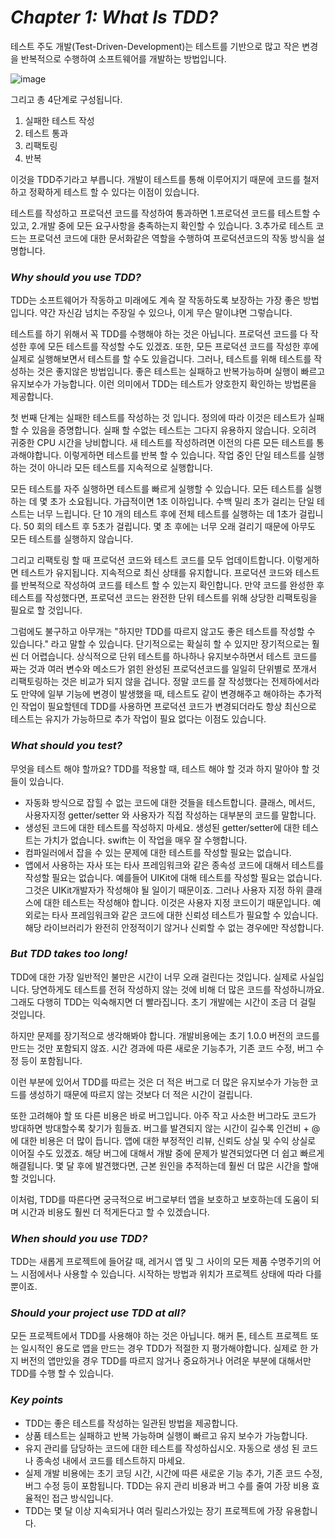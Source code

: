 # _Chapter 1: What Is TDD?_

테스트 주도 개발(Test-Driven-Development)는 테스트를 기반으로 많고 작은 변경을 반복적으로 수행하여 소프트웨어를 개발하는 방법입니다.   
        
![image](https://user-images.githubusercontent.com/60660894/91351063-9c7a1500-e822-11ea-8a4f-ca2a5f96293a.png)
        
그리고 총 4단계로 구성됩니다.   

1. 실패한 테스트 작성
2. 테스트 통과
3. 리팩토링
4. 반복 
        
이것을 TDD주기라고 부릅니다. 개발이 테스트를 통해 이루어지기 때문에 코드를 철저하고 정확하게 테스트 할 수 있다는 이점이 있습니다. 
       
테스트를 작성하고 프로덕션 코드를 작성하여 통과하면 1.프로덕션 코드를 테스트할 수 있고, 2.개발 중에 모든 요구사항을 충족하는지 확인할 수 있습니다. 3.추가로 테스트 코드는 프로덕션 코드에 대한 문서화같은 역할을 수행하여 프로덕션코드의 작동 방식을 설명합니다.

### _Why should you use TDD?_

TDD는 소프트웨어가 작동하고 미래에도 계속 잘 작동하도록 보장하는 가장 좋은 방법입니다. 약간 자신감 넘치는 주장일 수 있으나, 이게 무슨 말이냐면 그렇습니다. 
        
테스트를 하기 위해서 꼭 TDD를 수행해야 하는 것은 아닙니다. 프로덕션 코드를 다 작성한 후에 모든 테스트를 작성할 수도 있겠죠. 또한, 모든 프로덕션 코드를 작성한 후에 실제로 실행해보면서 테스트를 할 수도 있을겁니다. 그러나, 테스트를 위해 테스트를 작성하는 것은 좋지않은 방법입니다. 좋은 테스트는 실패하고 반복가능하며 실행이 빠르고 유지보수가 가능합니다. 이런 의미에서 TDD는 테스트가 양호한지 확인하는 방법론을 제공합니다. 

첫 번째 단계는 실패한 테스트를 작성하는 것 입니다. 정의에 따라 이것은 테스트가 실패 할 수 있음을 증명합니다. 실패 할 수없는 테스트는 그다지 유용하지 않습니다. 오히려 귀중한 CPU 시간을 낭비합니다. 새 테스트를 작성하려면 이전의 다른 모든 테스트를 통과해야합니다. 이렇게하면 테스트를 반복 할 수 있습니다. 작업 중인 단일 테스트를 실행하는 것이 아니라 모든 테스트를 지속적으로 실행합니다. 
        
모든 테스트를 자주 실행하면 테스트를 빠르게 실행할 수 있습니다. 모든 테스트를 실행하는 데 몇 초가 소요됩니다. 가급적이면 1초 이하입니다. 수백 밀리 초가 걸리는 단일 테스트는 너무 느립니다. 단 10 개의 테스트 후에 전체 테스트를 실행하는 데 1초가 걸립니다. 50 회의 테스트 후 5초가 걸립니다. 몇 초 후에는 너무 오래 걸리기 때문에 아무도 모든 테스트를 실행하지 않습니다.
        
그리고 리팩토링 할 때 프로덕션 코드와 테스트 코드를 모두 업데이트합니다. 이렇게하면 테스트가 유지됩니다. 지속적으로 최신 상태를 유지합니다. 프로덕션 코드와 테스트를 반복적으로 작성하여 코드를 테스트 할 수 있는지 확인합니다. 만약 코드를 완성한 후 테스트를 작성했다면, 프로덕션 코드는 완전한 단위 테스트를 위해 상당한 리팩토링을 필요로 할 것입니다.
        
그럼에도 불구하고 아무개는 "하지만 TDD를 따르지 않고도 좋은 테스트를 작성할 수 있습니다." 라고 말할 수 있습니다. 단기적으로는 확실히 할 수 있지만 장기적으로는 훨씬 더 어렵습니다. 상식적으로 단위 테스트를 하나하나 유지보수하면서 테스트 코드를 짜는 것과 여러 변수와 메소드가 얽힌 완성된 프로덕션코드를 일일히 단위별로 쪼개서 리팩토링하는 것은 비교가 되지 않을 겁니다. 정말 코드를 잘 작성했다는 전제하에서라도 만약에 일부 기능에 변경이 발생했을 때, 테스트도 같이 변경해주고 해야하는 추가적인 작업이 필요할텐데 TDD를 사용하면 프로덕션 코드가 변경되더라도 항상 최신으로 테스트는 유지가 가능하므로 추가 작업이 필요 없다는 이점도 있습니다.

        
### _What should you test?_

무엇을 테스트 해야 할까요? TDD를 적용할 때, 테스트 해야 할 것과 하지 말아야 할 것들이 있습니다.      
- 자동화 방식으로 잡힐 수 없는 코드에 대한 것들을 테스트합니다. 클래스, 메서드, 사용자지정 getter/setter 와 사용자가 직접 작성하는 대부분의 코드를 말합니다. 
- 생성된 코드에 대한 테스트를 작성하지 마세요. 생성된 getter/setter에 대한 테스트는 가치가 없습니다. swift는 이 작업을 매우 잘 수행합니다. 
- 컴파일러에서 잡을 수 있는 문제에 대한 테스트를 작성할 필요는 없습니다.
- 앱에서 사용하는 자사 또는 타사 프레임워크와 같은 종속성 코드에 대해서 테스트를 작성할 필요는 없습니다. 예를들어 UIKit에 대해 테스트를 작성할 필요는 없습니다. 그것은 UIKit개발자가 작성해야 될 일이기 때문이죠. 그러나 사용자 지정 하위 클래스에 대한 테스트는 작성해야 합니다. 이것은 사용자 지정 코드이기 때문입니다. 예외로는 타사 프레임워크와 같은 코드에 대한 신뢰성 테스트가 필요할 수 있습니다. 해당 라이브러리가 완전히 안정적이기 않거나 신뢰할 수 없는 경우에만 작성합니다. 
        
        
### _But TDD takes too long!_
        
TDD에 대한 가장 일반적인 불만은 시간이 너무 오래 걸린다는 것입니다. 실제로 사실입니다. 당연하게도 테스트를 전혀 작성하지 않는 것에 비해 더 많은 코드를 작성하니까요. 그래도 다행히 TDD는 익숙해지면 더 빨라집니다. 초기 개발에는 시간이 조금 더 걸릴 것입니다.
        
하지만 문제를 장기적으로 생각해봐야 합니다. 개발비용에는 초기 1.0.0 버전의 코드를 만드는 것만 포함되지 않죠. 시간 경과에 따른 새로운 기능추가, 기존 코드 수정, 버그 수정 등이 포함됩니다. 
        
이런 부분에 있어서 TDD를 따르는 것은 더 적은 버그로 더 많은 유지보수가 가능한 코드를 생성하기 때문에 따르지 않는 것보다 더 적은 시간이 걸립니다. 
        
또한 고려해야 할 또 다른 비용은 바로 버그입니다. 아주 작고 사소한 버그라도 코드가 방대하면 방대할수록 찾기가 힘들죠. 버그를 발견되지 않는 시간이 길수록 인건비 + @ 에 대한 비용은 더 많이 듭니다. 앱에 대한 부정적인 리뷰, 신뢰도 상실 및 수익 상실로 이어질 수도 있겠죠. 해당 버그에 대해서 개발 중에 문제가 발견되었다면 더 쉽고 빠르게 해결됩니다. 몇 달 후에 발견했다면, 근본 원인을 추적하는데 훨씬 더 많은 시간을 할애할 것입니다. 

이처럼, TDD를 따른다면 궁극적으로 버그로부터 앱을 보호하고 보호하는데 도움이 되며 시간과 비용도 훨씬 더 적게든다고 할 수 있겠습니다. 

        
### _When should you use TDD?_
        
TDD는 새롭게 프로젝트에 들어갈 때, 레거시 앱 및 그 사이의 모든 제품 수명주기의 어느 시점에서나 사용할 수 있습니다. 시작하는 방법과 위치가 프로젝트 상태에 따라 다를 뿐이죠. 
        
### _Should your project use TDD at all?_
        
모든 프로젝트에서 TDD를 사용해야 하는 것은 아닙니다. 해커 톤, 테스트 프로젝트 또는 일시적인 용도로 앱을 만드는 경우 TDD가 적절한 지 평가해야합니다. 실제로 한 가지 버전의 앱만있을 경우 TDD를 따르지 않거나 중요하거나 어려운 부분에 대해서만 TDD를 수행 할 수 있습니다.
        
### _Key points_
        
- TDD는 좋은 테스트를 작성하는 일관된 방법을 제공합니다.      
- 상품 테스트는 실패하고 반복 가능하며 실행이 빠르고 유지 보수가 가능합니다.        
- 유지 관리를 담당하는 코드에 대한 테스트를 작성하십시오. 자동으로 생성 된 코드나 종속성 내에서 코드를 테스트하지 마세요.     
- 실제 개발 비용에는 초기 코딩 시간, 시간에 따른 새로운 기능 추가, 기존 코드 수정, 버그 수정 등이 포함됩니다. TDD는 유지 관리 비용과 버그 수를 줄여 가장 비용 효율적인 접근 방식입니다.     
- TDD는 몇 달 이상 지속되거나 여러 릴리스가있는 장기 프로젝트에 가장 유용합니다.        


